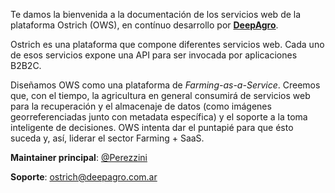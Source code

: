 Te damos la bienvenida a la documentación de los servicios web de la plataforma Ostrich (OWS), en contínuo desarrollo por [**DeepAgro**](https://deepagro.com).

Ostrich es una plataforma que compone diferentes servicios web. Cada uno de esos servicios expone una API para ser invocada por aplicaciones B2B2C.

Diseñamos OWS como una plataforma de *Farming-as-a-Service*. Creemos que, con el tiempo, la agricultura en general consumirá de servicios web para la recuperación y el almacenaje de datos (como imágenes georreferenciadas junto con metadata específica) y el soporte a la toma inteligente de decisiones. OWS intenta dar el puntapié para que ésto suceda y, así, liderar el sector Farming + SaaS.

**Maintainer principal**: [@Perezzini](https://github.com/perezzini)

**Soporte**: [ostrich@deepagro.com.ar](mailto:ostrich@deepagro.com.ar)